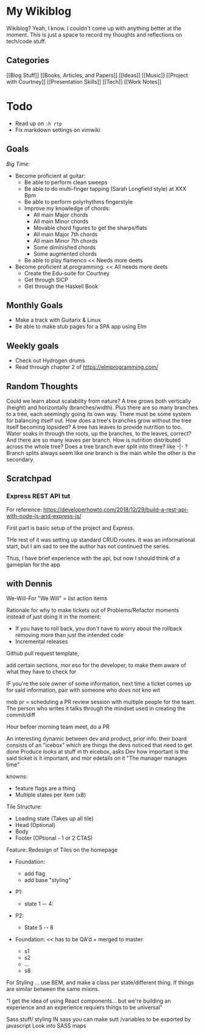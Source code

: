 # My Wikiblog

Wikiblog? Yeah, I know. I couldn't come up with anything better at the moment. This is just a space to record my thoughts and reflections on tech/code stuff.

## Categories
[[Blog Stuff]]
[[Books, Articles, and Papers]]
[[Ideas]]
[[Music]]
[[Project with Courtney]]
[[Presentation Skills]]
[[Tech]]
[[Work Notes]]


# Todo
- Read up on `:h rtp`
- Fix markdown settings on vimwiki


## Goals
*Big Time:*
- Become proficient at guitar:
  - Be able to perform clean sweeps
  - Be able to do multi-finger tapping (Sarah Longfield style) at XXX Bpm
  - Be able to perform polyrhythms fingerstyle
  - Improve my knowledge of chords:
    - All main Major chords
    - All main Minor chords
    - Movable chord figures to get the sharps/flats
    - All main Major 7th chords
    - All main Minor 7th chords
    - Some diminished chords
    - Some augmented chords
  - Be able to play flamenco << Needs more deets
- Become proficient at programming: << All needs more deets
  - Create the Edu-suite for Courtney
  - Get through SICP
  - Get through the Haskell Book

## Monthly Goals
- Make a track with Guitarix & Linux
- Be able to make stub pages for a SPA app using Elm

## Weekly goals
- Check out Hydrogen drums
- Read through chapter 2 of https://elmprogramming.com/


## Random Thoughts
Could we learn about scalability from nature?
A tree grows both vertically (height) and horizontally (branches/width). Plus there are so many branches to a tree, each seemingly going its own way. There must be some system for balancing itself out. How does a tree's branches grow without the tree itself becoming lopsided?
A tree has leaves to provide nutrition to too. Water soaks in through the roots, up the branches, to the leaves, correct? And there are so many leaves per branch. How is nutrition distributed across the whole tree?
Does a tree branch ever split into three? like -|- ? Branch splits always seem like one branch is the main while the other is the secondary.


## Scratchpad

### Express REST API tut
For reference: https://developerhowto.com/2018/12/29/build-a-rest-api-with-node-js-and-express-js/

First part is basic setup of the project and Express.

THe rest of it was setting up standard CRUD routes.
It was an informational start, but I am sad to see the author has not continued the series.

Thus, I have brief experience with the api, but now I should think of a gameplan for the app



## with Dennis
We-Will-For
"We Will"  = list action items

Rationale for why to make tickets out of Problems/Refactor moments instead of just doing it in the moment:
- If you have to roll back, you don't have to worry about the rollback removing more than just the intended code
- Incremental releases

Github pull request template,

add certain sections, mor eso for the developer, to make them aware of what they have to check for


IF you're the sole owner of some information, next time a ticket comes up for said information, pair with someone who *does not* kno wit

mob pr = scheduling a PR review session with multiple people for the team. The person who writes it talks through the mindset used in creating the commit/diff

Hour befoer morning team meet, do a PR

An interesting dynamic between dev and product,
prior info: their board consists of an "icebox" which are things the devs noticed that need to get done
Produce looks at stuff in th eicebox, asks Dev how important is the said ticket is it important, and mor edetails on it
"The manager manages time"









knowns:
- feature flags are a thing
- Multiple states per item (x8)

Tile Structure:
- Loading state (Takes up all tile)
- Head (Optional)
- Body
- Footer (OPtional - 1 or 2 CTAS)

Feature:
Redesign of Tiles on the homepage
- Foundation:
  - add flag
  - add base "styling"
- P1:
  - state 1 -- 4:
- P2:
  - State 5 -- 8






- Foundation: << has to be QA'd + merged to master
  - s1
  - s2
  - ...
  - s8

For Styling ... use BEM, and make a class per state/different thing. If things are similar between the same mixins.

"I get the idea of using React components... but we're building an experience and an experience requiers things to be universal"



Sass stuff/ styling
IN sass you can make sutt /variables to be exported by javascript
Look into SASS maps
